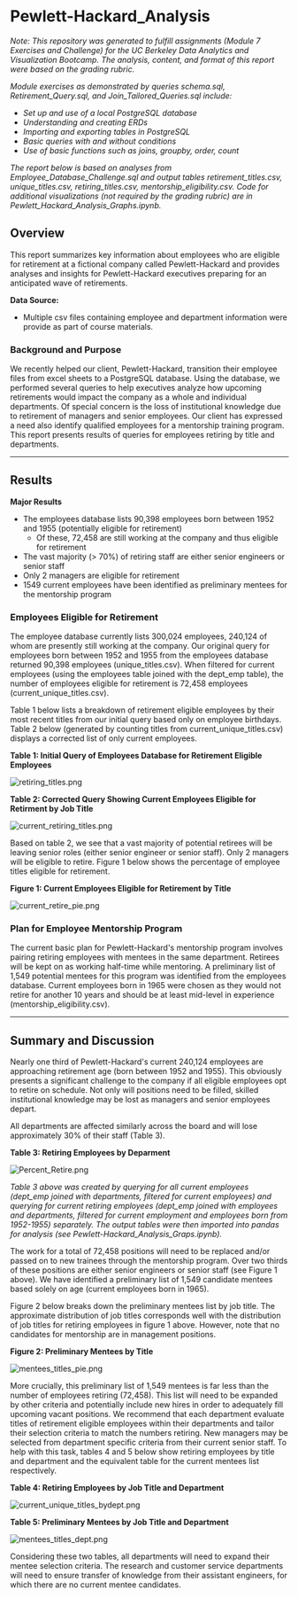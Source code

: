 # Pewlett-Hackard_Analysis

*Note: This repository was generated to fulfill assignments (Module 7 Exercises and Challenge) for the UC Berkeley Data Analytics and Visualization Bootcamp.
The analysis, content, and format of this report were based on the grading rubric.*

*Module exercises as demonstrated by queries schema.sql, Retirement_Query.sql, and Join_Tailored_Queries.sql include:*
- *Set up and use of a local PostgreSQL database*
- *Understanding and creating ERDs*
- *Importing and exporting tables in PostgreSQL*
- *Basic queries with and without conditions*
- *Use of basic functions such as joins, groupby, order, count*


*The report below is based on analyses from Employee_Database_Challenge.sql and output tables retirement_titles.csv, unique_titles.csv, retiring_titles.csv, mentorship_eligibility.csv. Code for additional visualizations (not required by the grading rubric) are in Pewlett_Hackard_Analysis_Graphs.ipynb.*

## Overview
This report summarizes key information about employees who are eligible for retirement at a fictional company called Pewlett-Hackard and provides analyses and insights for Pewlett-Hackard executives preparing for an anticipated wave of retirements.

**Data Source:**
- Multiple csv files containing employee and department information were provide as part of course materials.


### Background and Purpose
We recently helped our client, Pewlett-Hackard, transition their employee files from excel sheets to a PostgreSQL database. Using the database, we performed several queries to help executives analyze how upcoming retirements would impact the company as a whole and individual departments. Of special concern is the loss of institutional knowledge due to retirement of managers and senior employees. Our client has expressed a need also identify qualified employees for a mentorship training program. This report presents results of queries for employees retiring by title and departments. 


---
## Results
**Major Results**
- The employees database lists 90,398 employees born between 1952 and 1955 (potentially eligible for retirement)
	- Of these, 72,458 are still working at the company and thus eligible for retirement
- The vast majority (> 70%) of retiring staff are either senior engineers or senior staff
- Only 2 managers are eligible for retirement
- 1549 current employees have been identified as preliminary mentees for the mentorship program


### Employees Eligible for Retirement
The employee database currently lists 300,024 employees, 240,124 of whom are presently still working at the company. Our original query for employees born between 1952 and 1955 from the employees database returned 90,398 employees (unique_titles.csv). When filtered for current employees (using the employees table joined with the dept_emp table), the number of employees eligible for retirement is 72,458 employees (current_unique_titles.csv).

Table 1 below lists a breakdown of retirement eligible employees by their most recent titles from our initial query based only on employee birthdays. Table 2 below (generated by counting titles from current_unique_titles.csv) displays a corrected list of only current employees. 

**Table 1: Initial Query of Employees Database for Retirement Eligible Employees**

![retiring_titles.png](/Images/retiring_titles.png)



**Table 2: Corrected Query Showing Current Employees Eligible for Retirment by Job Title**

![current_retiring_titles.png](/Images/current_retiring_titles.png)



Based on table 2, we see that a vast majority of potential retirees will be leaving senior roles (either senior engineer or senior staff). Only 2 managers will be eligible to retire. Figure 1 below shows the percentage of employee titles eligible for retirement.

**Figure 1: Current Employees Eligible for Retirement by Title**

![current_retire_pie.png](/Images/current_retire_pie.png)



### Plan for Employee Mentorship Program
The current basic plan for Pewlett-Hackard's mentorship program involves pairing retiring employees with mentees in the same department. Retirees will be kept on as working half-time while mentoring. A preliminary list of 1,549 potential mentees for this program was identified from the employees database. Current employees born in 1965 were chosen as they would not retire for another 10 years and should be at least mid-level in experience (mentorship_eligibility.csv). 


---
## Summary and Discussion
Nearly one third of Pewlett-Hackard's current 240,124 employees are approaching retirement age (born between 1952 and 1955).  This obviously presents a significant challenge to the company if all eligible employees opt to retire on schedule. Not only will positions need to be filled, skilled institutional knowledge may be lost as managers and senior employees depart. 

All departments are affected similarly across the board and will lose approximately 30% of their staff (Table 3).

**Table 3: Retiring Employees by Deparment**

![Percent_Retire.png](/Images/Percent_Retire.png)


*Table 3 above was created by querying for all current employees (dept_emp joined with departments, filtered for current employees) and querying for current retiring employees (dept_emp joined with employees and departments, filtered for current employment and employees born from 1952-1955) separately. The output tables were then imported into pandas for analysis (see Pewlett-Hackard_Analysis_Graps.ipynb).*


The work for a total of 72,458 positions will need to be replaced and/or passed on to new trainees through the mentorship program. Over two thirds of these positions are either senior engineers or senior staff (see Figure 1 above). We have identified a preliminary list of 1,549 candidate mentees based solely on age (current employees born in 1965). 

Figure 2 below breaks down the preliminary mentees list by job title. The approximate distribution of job titles corresponds well with the distribution of job titles for retiring employees in figure 1 above. However, note that no candidates for mentorship are in management positions.


**Figure 2: Preliminary Mentees by Title**

![mentees_titles_pie.png](/Images/mentees_titles_pie.png)

More crucially, this preliminary list of 1,549 mentees is far less than the number of employees retiring (72,458). This list will need to be expanded by other criteria and potentially include new hires in order to adequately fill upcoming vacant positions. We recommend that each department evaluate titles of retirement eligible employees within their departments and tailor their selection criteria to match the numbers retiring. New managers may be selected from department specific criteria from their current senior staff. To help with this task, tables 4 and 5 below show retiring employees by title and department and the equivalent table for the current mentees list respectively.

**Table 4: Retiring Employees by Job Title and Department**

![current_unique_titles_bydept.png](/Images/current_unique_titles_bydept.png)



**Table 5: Preliminary Mentees by Job Title and Department**

![mentees_titles_dept.png](/Images/mentees_titles_dept.png)

Considering these two tables, all departments will need to expand their mentee selection criteria. The research and customer service departments will need to ensure transfer of knowledge from their assistant engineers, for which there are no current mentee candidates.
